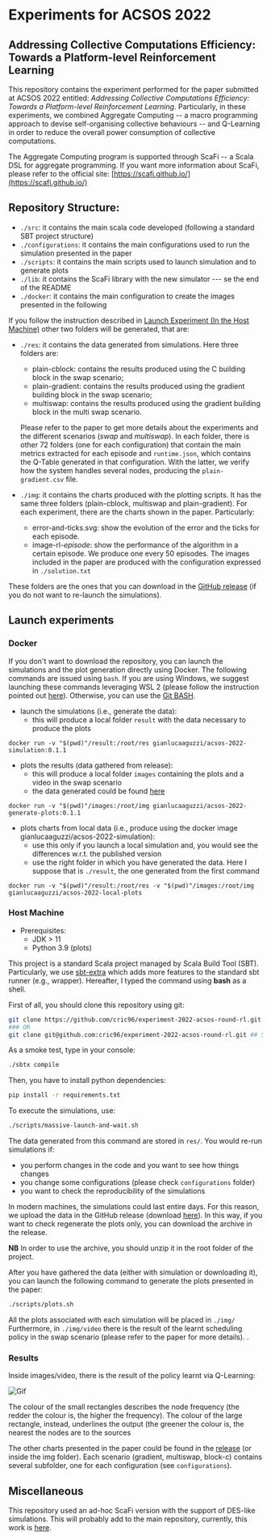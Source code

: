 # Experiments for ACSOS 2022
## Addressing Collective Computations Efficiency: Towards a Platform-level Reinforcement Learning
This repository contains the experiment performed for the paper submitted at ACSOS 2022 entitled: *Addressing Collective Computations Efficiency: Towards a Platform-level Reinforcement Learning*.
Particularly, in these experiments, we combined Aggregate Computing -- a macro programming approach to devise self-organising collective behaviours -- and Q-Learning in order to reduce the overall power consumption of collective computations.

The Aggregate Computing program is supported through ScaFi -- a Scala DSL for aggregate programming.
If you want more information about ScaFi, please refer to the official site:
[https://scafi.github.io/](https://scafi.github.io/)

## Repository Structure:
- `./src`: it contains the main scala code developed (following a standard SBT project structure)
- `./configurations`: it contains the main configurations used to run the simulation presented in the paper
- `./scripts`: it contains the main scripts used to launch simulation and to generate plots
- `./lib`: it contains the ScaFi library with the new simulator --- se the end of the README
- `./docker`: it contains the main configuration to create the images presented in the following

If you follow the instruction described in [Launch Experiment (In the Host Machine)](#host-machine)
other two folders will be generated, that are:
- `./res`: it contains the data generated from simulations. Here three folders are:
  - plain-cblock: contains the results produced using the C building block in the swap scenario;
  - plain-gradient: contains the results produced using the gradient building block in the swap scenario;
  - multiswap: contains the results produced using the gradient building block in the multi swap scenario.

  Please refer to the paper to get more details about the experiments and the different scenarios (*swap* and *multiswap*). In each folder, there is other 72 folders (one for each configuration) that contain the main metrics extracted for each episode and `runtime.json`, which contains the Q-Table generated in that configuration. With the latter, we verify how the system handles several nodes, producing the `plain-gradient.csv` file.
- `./img`: it contains the charts produced with the plotting scripts. It has the same three folders (plain-cblock, multiswap and plain-gradient). For each experiment, there are the charts shown in the paper. Particularly:
  - error-and-ticks.svg: show the evolution of the error and the ticks for each episode.
  - image-rl-*episode*: show the performance of the algorithm in a certain episode. We produce one every 50 episodes. The images included in the paper are produced with the configuration expressed in `./solution.txt`

These folders are the ones that you can download in the [GitHub release](https://github.com/cric96/experiment-2022-acsos-round-rl/releases/download/0.1.1/img.tar.gz) (if you do not want to re-launch the simulations).
## Launch experiments
### Docker
If you don't want to download the repository, you can launch the simulations and the plot generation directly using Docker.
The following commands are issued using `bash`.
If you are using Windows, we suggest launching these commands leveraging WSL 2
(please follow the instruction pointed out [here](https://docs.microsoft.com/en-us/windows/wsl/install)).
Otherwise, you can use the [Git BASH](https://gitforwindows.org/).
- launch the simulations (i.e., generate the data):
  - this will produce a local folder `result` with the data necessary to produce the plots

```docker run -v "$(pwd)"/result:/root/res gianlucaaguzzi/acsos-2022-simulation:0.1.1```

- plots the results (data gathered from release):
  - this will produce a local folder `images` containing the plots and a video in the swap scenario
  - the data generated could be found [here](https://github.com/cric96/experiment-2022-acsos-round-rl/releases/download/0.1.1/img.tar.gz)

```docker run -v "$(pwd)"/images:/root/img gianlucaaguzzi/acsos-2022-generate-plots:0.1.1```

- plots charts from local data (i.e., produce using the docker image gianlucaaguzzi/acsos-2022-simulation):
  - use this only if you launch a local simulation and, you would see the differences w.r.t. the published version
  - use the right folder in which you have generated the data. Here I suppose that is `./result`, the one generated from the first command

```docker run -v "$(pwd)"/result:/root/res -v "$(pwd)"/images:/root/img gianlucaaguzzi/acsos-2022-local-plots```
### Host Machine
- Prerequisites:
  - JDK > 11
  - Python 3.9 (plots)

This project is a standard Scala project managed by Scala Build Tool (SBT).
Particularly, we use [sbt-extra](https://github.com/dwijnand/sbt-extras) which adds more features to the standard sbt runner (e.g., wrapper).
Hereafter, I typed the command using **bash** as a shell.

First of all, you should clone this repository using git:
```bash
git clone https://github.com/cric96/experiment-2022-acsos-round-rl.git ## HTTPS
### OR
git clone git@github.com:cric96/experiment-2022-acsos-round-rl.git ## SSH
```
As a smoke test, type in your console:
```bash
./sbtx compile
```
Then, you have to install python dependencies:
```bash
pip install -r requirements.txt
```
To execute the simulations, use:
```bash
./scripts/massive-launch-and-wait.sh
```
The data generated from this command are stored in `res/`.
You would re-run simulations if:
- you perform changes in the code and you want to see how things changes
- you change some configurations (please check `configurations` folder)
- you want to check the reproducibility of the simulations

In modern machines, the simulations could last entire days.
For this reason, we upload the data in the GitHub release (download [here](https://github.com/cric96/experiment-2022-acsos-round-rl/releases/download/0.1.1/res.tar.gz)).
In this way, if you want to check regenerate the plots only, you can download the archive in the release.

**NB** In order to use the archive, you should unzip it in the root folder of the project.

After you have gathered the data (either with simulation or downloading it),
you can  launch the following command to generate the plots presented in the paper:
```bash
./scripts/plots.sh
```
All the plots associated with each simulation will be placed in `./img/`
Furthermore, in `./img/video` there is the result of the learnt scheduling policy in the swap scenario (please refer to the paper for more details).
.


### Results
Inside images/video, there is the result of the policy learnt via Q-Learning:

![Gif](https://user-images.githubusercontent.com/23448811/179006064-f0f56dbb-6775-4e50-ba9e-4e759078df5f.gif)

The colour of the small rectangles describes the node frequency (the redder the colour is, the higher the frequency).
The colour of the large rectangle, instead, underlines the output (the greener the colour is, the nearest the nodes are to the sources

The other charts presented in the paper could be found in the [release](https://github.com/cric96/experiment-2022-acsos-round-rl/releases/download/0.1.1/img.tar.gz) (or inside the img folder).
Each scenario (gradient, multiswap, block-c) contains several subfolder, one for each configuration (see `configurations`).

## Miscellaneous
This repository used an ad-hoc ScaFi version with the support of DES-like simulations.
This will probably add to the main repository, currently, this work is [here](https://github.com/cric96/scafi/tree/des-simulator).


